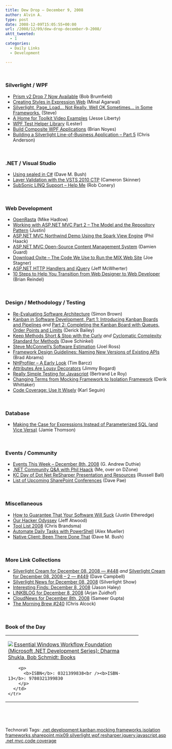 ```yaml
---
title: Dew Drop – December 9, 2008
author: Alvin A.
type: post
date: 2008-12-09T15:05:55+00:00
url: /2008/12/09/dew-drop-december-9-2008/
aktt_tweeted:
  - 1
categories:
  - Daily Links
  - Development

---
```

&#160;

### Silverlight / WPF

  * <a target="_blank" href="http://blogs.msdn.com/bobbrum/archive/2008/12/08/prism-v2-drop-7-now-available.aspx">Prism v2 Drop 7 Now Available</a> (Bob Brumfield)
  * <a target="_blank" href="http://www.dotnetcurry.com/ShowArticle.aspx?ID=79&AspxAutoDetectCookieSupport=1">Creating Styles in Expression Web</a> (Minal Agarwal)
  * <a target="_blank" href="http://beginnermediate.com/blogs/roloc/archive/2008/12/08/silverlight-page-load-not-really-well-ok-sometimes-in-some-frameworks.aspx">Silverlight, Page_Load&#8230; Not Really, Well OK Sometimes&#8230; in Some Frameworks.</a> (Steve)
  * <a target="_blank" href="http://silverlight.net/blogs/jesseliberty/archive/2008/12/08/a-complex-home-for-very-some-simple-toollkit-examples.aspx">A Home for Toolkit Video Examples</a> (Jesse Liberty)
  * <a target="_blank" href="http://blogs.msdn.com/llobo/archive/2008/12/08/wpf-test-helper-library.aspx">WPF Test Helper Library</a> (Lester)
  * <a target="_blank" href="http://www.devx.com/codemag/Article/40165?trk=DXRSS_DOTNET">Build Composite WPF Applications</a> (Brian Noyes)
  * <a target="_blank" href="http://www.silverlightshow.net/items/Building-a-Silverlight-Line-Of-Business-Application-Part-5.aspx">Building a Silverlight Line-of-Business Application &#8211; Part 5</a> (Chris Anderson)

&#160;

### .NET / Visual Studio

  * <a target="_blank" href="http://blog.dmbcllc.com/2008/12/08/using-sealed-in-csharp/">Using sealed in C#</a> (Dave M. Bush)
  * <a target="_blank" href="http://blogs.msdn.com/camerons/archive/2008/12/09/layer-validation-with-the-vsts-2010-ctp.aspx">Layer Validation with the VSTS 2010 CTP</a> (Cameron Skinner)
  * <a target="_blank" href="http://blog.wekeroad.com/blog/subsonic-linq-support-help-me/">SubSonic LINQ Support &#8211; Help Me</a> (Rob Conery)

&#160;

### Web Development

  * <a target="_blank" href="http://mikehadlow.blogspot.com/2008/12/openrasta.html">OpenRasta</a> (Mike Hadlow)
  * <a target="_blank" href="http://www.dev102.com/2008/12/08/working-with-aspnet-mvc-part-2-the-model-and-the-repository-pattern/">Working with ASP.NET MVC Part 2 &#8211; The Model and the Repository Pattern</a> (Justin)
  * <a target="_blank" href="http://haacked.com/archive/2008/12/08/asp.net-mvc-northwind-demo-using-the-spark-view-engine.aspx">ASP.NET MVC Northwind Demo Using the Spark View Engine</a> (Phil Haack)
  * <a target="_blank" href="http://damieng.com/blog/2008/12/08/aspnet-mvc-open-source-content-management-system">ASP.NET MVC Open-Source Content Management System</a> (Damien Guard)
  * <a target="_blank" href="http://www.misfitgeek.com/Download+Oxite+The+Code+We+Use+To+Run+The+MIX+Web+Site.aspx">Download Oxite &#8211; The Code We Use to Run the MIX Web Site</a> (Joe Stagner)
  * <a target="_blank" href="http://www.mcwherter.net/wordpress/?p=198">ASP.NET HTTP Handlers and jQuery</a> (Jeff McWherter)
  * <a target="_blank" href="http://blog.reindel.com/2008/12/08/10-steps-to-help-you-transition-from-web-designer-to-web-developer/">10 Steps to Help You Transition from Web Designer to Web Developer</a> (Brian Reindel)

&#160;

### Design / Methodology / Testing

  * <a target="_blank" href="http://www.codingthearchitecture.com/2008/12/08/re_evaluating_software_architecture.html">Re-Evaluating Software Architecture</a> (Simon Brown)
  * <a target="_blank" href="http://www.lostechies.com/blogs/derickbailey/archive/2008/12/08/kanban-in-software-development-part-1-introducing-kanban-boards-and-pipelines.aspx">Kanban in Software Development, Part 1: Introducing Kanban Boards and Pipelines</a>&#160;_and_ <a target="_blank" href="http://www.lostechies.com/blogs/derickbailey/archive/2008/12/08/kanban-in-software-development-part-2-completing-the-kanban-board-with-queues-order-points-and-limits.aspx">Part 2: Completing the Kanban Board with Queues, Order Points and Limits</a> (Derick Bailey)
  * <a target="_blank" href="http://codezest.com/archive/2008/12/08/keep-methods-short-amp-stop-with-the-curly.aspx">Keep Methods Short & Stop with the Curly</a>&#160;_and_&#160;<a target="_blank" href="http://codezest.com/archive/2008/12/08/cyclomatic-complexity-standard-for-methods.aspx">Cyclomatic Complexity Standard for Methods</a> (Dave Schinkel)
  * <a target="_blank" href="http://www.rosscode.com/blog/index.php?title=steve_mcconnell_s_software_estimation&more=1&c=1&tb=1&pb=1">Steve McConnell&#8217;s Software Estimation</a> (Joel Ross)
  * <a target="_blank" href="http://blogs.msdn.com/brada/archive/2008/12/08/framework-design-guidelines-naming-new-versions-of-existing-apis.aspx">Framework Design Guidelines: Naming New Versions of Existing APIs</a> (Brad Abrams)
  * <a target="_blank" href="http://devlicio.us/blogs/tim_barcz/archive/2008/12/09/nhprofiler-an-early-look.aspx">NHProfiler &#8211; A Early Look</a> (Tim Barcz)
  * <a target="_blank" href="http://www.lostechies.com/blogs/jimmy_bogard/archive/2008/12/08/attributes-are-lousy-decorators.aspx">Attributes Are Lousy Decorators</a> (Jimmy Bogard)
  * <a target="_blank" href="http://weblogs.asp.net/bleroy/archive/2008/12/09/really-simple-testing-for-javascript.aspx">Really Simple Testing for Javascript</a> (Bertrand Le Roy)
  * <a target="_blank" href="http://devlicio.us/blogs/derik_whittaker/archive/2008/12/09/changing-terms-from-mocking-framework-to-isolation-framework.aspx">Changing Terms from Mocking Framework to Isolation Framework</a> (Derik Whittaker)
  * <a target="_blank" href="http://codebetter.com/blogs/karlseguin/archive/2008/12/09/code-coverage-use-it-wisely.aspx">Code Coverage: Use It Wisely</a> (Karl Seguin)

&#160;

### Database

  * <a target="_blank" href="http://blogs.conchango.com/jamiethomson/archive/2008/12/08/making-the-case-for-expressions-instead-of-parameterised-sql-and-vice-versa-ssis.aspx">Making the Case for Expressions Instead of Parameterized SQL (and Vice Versa)</a> (Jamie Thomson)

&#160;

### Events / Community

  * <a target="_blank" href="http://blogs.msdn.com/gduthie/archive/2008/12/08/events-this-week-december-8th-2008.aspx">Events This Week &#8211; December 8th, 2008</a> (G. Andrew Duthie)
  * <a target="_blank" href="http://dotnet.dzone.com/articles/net-community-qa-with-phil-haa">.NET Community Q&A with Phil Haack</a> (Me, over on DZone)
  * <a target="_blank" href="http://www.caffeinatedcoder.com/kc-day-of-dot-net-resharper-presentation-and-resources/">KC Day of Dot Net ReSharper Presentation and Resources</a> (Russell Ball)
  * <a target="_blank" href="http://blogs.msdn.com/sharepoint/archive/2008/12/08/list-of-upcoming-sharepoint-conferences.aspx">List of Upcoming SharePoint Conferences</a> (Dave Pae)

&#160;

### Miscellaneous

  * <a target="_blank" href="http://www.codethinked.com/post/2008/12/07/How-To-Guarantee-That-Your-Software-Will-Suck.aspx">How to Guarantee That Your Software Will Suck</a> (Justin Etheredge)
  * <a target="_blank" href="http://www.codinghorror.com/blog/archives/001194.html">Our Hacker Odyssey</a> (Jeff Atwood)
  * <a target="_blank" href="http://elegantcode.com/2008/12/08/tool-list-2008/">Tool List 2008</a> (Chris Brandsma)
  * <a target="_blank" href="http://elegantcode.com/2008/12/08/automate-daily-tasks-with-powershell/">Automate Daily Tasks with PowerShell</a> (Alex Mueller)
  * <a target="_blank" href="http://blog.dmbcllc.com/2008/12/09/native-client-been-there-done-that/">Native Client: Been There Done That</a> (Dave M. Bush)

&#160;

### More Link Collections

  * <a target="_blank" href="http://geekswithblogs.net/WynApseTechnicalMusings/archive/2008/12/08/127731.aspx">Silverlight Cream for December 08, 2008 &#8212; #448</a>&#160;_and_&#160;<a target="_blank" href="http://geekswithblogs.net/WynApseTechnicalMusings/archive/2008/12/08/127752.aspx">Silverlight Cream for December 08, 2008 &#8211; 2 &#8212; #449</a> (Dave Campbell)
  * <a target="_blank" href="http://www.silverlightshow.net/news/Silverlight-News-for-December-08-2008.aspx">Silverlight News for December 08, 2008</a> (Silverlight Show)
  * <a target="_blank" href="http://jasonhaley.com/blog/archive/2008/12/08/142588.aspx">Interesting Finds: December 8, 2008</a> (Jason Haley)
  * <a target="_blank" href="http://www.arjansworld.com/2008/12/08/linkblog-for-december-8-2008/">LINKBLOG for December 8, 2008</a> (Arjan Zuidhof)
  * <a target="_blank" href="http://www.cloudave.com/link/cloudnews-for-december-8th-2008">CloudNews for December 8th, 2008</a> (Sameer Gupta)
  * <a target="_blank" href="http://blog.cwa.me.uk/2008/12/09/the-morning-brew-240/">The Morning Brew #240</a> (Chris Alcock)

&#160;

### Book of the Day

<div style="padding-bottom: 0px; margin: 0px; padding-left: 0px; padding-right: 0px; display: inline; float: none; padding-top: 0px" id="scid:7dc1bd33-94bd-46fd-a20b-0131235bcd47:9fc19cba-c4f4-4d99-9741-bdd75228d4a6" class="wlWriterEditableSmartContent">
  <table cellspacing="0" cellpadding="2" width="400" border="0" unselectable="on">
    <tr>
      <td valign="top" width="400">
        <p>
          <a title="Essential Windows Workflow Foundation (Microsoft .NET Development Series): Dharma Shukla, Bob Schmidt: Books" href="http://www.amazon.com/exec/obidos/ASIN/0321399838/alvinashcraft-20"><img data-recalc-dims="1" decoding="async" src="https://i0.wp.com/images.amazon.com/images/P/0321399838.01.MZZZZZZZ.jpg?w=660" border="0" align="left" style="float:left" />Essential Windows Workflow Foundation (Microsoft .NET Development Series): Dharma Shukla, Bob Schmidt: Books</a>
        </p>
        
        <p>
          <b>ISBN</b>: 0321399838<br /><b>ISBN-13</b>: 9780321399830
        </p>
      </td>
    </tr>
  </table>
</div>

&#160;

<div style="padding-bottom: 0px; margin: 0px; padding-left: 0px; padding-right: 0px; display: inline; float: none; padding-top: 0px" id="scid:C16BAC14-9A3D-4c50-9394-FBFEF7A93539:56e88ac5-8c39-4c02-a2eb-716f82855212" class="wlWriterEditableSmartContent">
  <!--dotnetkickit-->
</div>

&#160;

<div style="padding-bottom: 0px; margin: 0px; padding-left: 0px; padding-right: 0px; display: inline; float: none; padding-top: 0px" id="scid:0767317B-992E-4b12-91E0-4F059A8CECA8:74a02eb9-1ff6-4087-9e42-f1806756e422" class="wlWriterEditableSmartContent">
  Technorati Tags: <a href="http://technorati.com/tags/.net+development" rel="tag">.net development</a>,<a href="http://technorati.com/tags/kanban" rel="tag">kanban</a>,<a href="http://technorati.com/tags/mocking+frameworks" rel="tag">mocking frameworks</a>,<a href="http://technorati.com/tags/isolation+frameworks" rel="tag">isolation frameworks</a>,<a href="http://technorati.com/tags/sharepoint" rel="tag">sharepoint</a>,<a href="http://technorati.com/tags/mix09" rel="tag">mix09</a>,<a href="http://technorati.com/tags/silverlight" rel="tag">silverlight</a>,<a href="http://technorati.com/tags/wpf" rel="tag">wpf</a>,<a href="http://technorati.com/tags/resharper" rel="tag">resharper</a>,<a href="http://technorati.com/tags/jquery" rel="tag">jquery</a>,<a href="http://technorati.com/tags/javascript" rel="tag">javascript</a>,<a href="http://technorati.com/tags/asp.net+mvc" rel="tag">asp.net mvc</a>,<a href="http://technorati.com/tags/code+coverage" rel="tag">code coverage</a>
</div>